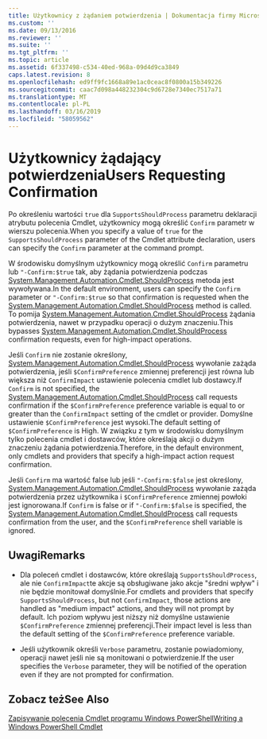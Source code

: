 ```yaml
---
title: Użytkownicy z żądaniem potwierdzenia | Dokumentacja firmy Microsoft
ms.custom: ''
ms.date: 09/13/2016
ms.reviewer: ''
ms.suite: ''
ms.tgt_pltfrm: ''
ms.topic: article
ms.assetid: 6f337498-c534-40ed-968a-09d4d9ca3849
caps.latest.revision: 8
ms.openlocfilehash: ed9ff9fc1668a89e1ac0ceac8f0800a15b349226
ms.sourcegitcommit: caac7d098a448232304c9d6728e7340ec7517a71
ms.translationtype: MT
ms.contentlocale: pl-PL
ms.lasthandoff: 03/16/2019
ms.locfileid: "58059562"
---
```

# <a name="users-requesting-confirmation"></a><span data-ttu-id="f6169-102">Użytkownicy żądający potwierdzenia</span><span class="sxs-lookup"><span data-stu-id="f6169-102">Users Requesting Confirmation</span></span>

<span data-ttu-id="f6169-103">Po określeniu wartości `true` dla `SupportsShouldProcess` parametru deklaracji atrybutu polecenia Cmdlet, użytkownicy mogą określić `Confirm` parametr w wierszu polecenia.</span><span class="sxs-lookup"><span data-stu-id="f6169-103">When you specify a value of `true` for the `SupportsShouldProcess` parameter of the Cmdlet attribute declaration, users can specify the `Confirm` parameter at the command prompt.</span></span>

<span data-ttu-id="f6169-104">W środowisku domyślnym użytkownicy mogą określić `Confirm` parametru lub `"-Confirm:$true` tak, aby żądania potwierdzenia podczas [System.Management.Automation.Cmdlet.ShouldProcess](/dotnet/api/System.Management.Automation.Cmdlet.ShouldProcess) metoda jest wywoływana.</span><span class="sxs-lookup"><span data-stu-id="f6169-104">In the default environment, users can specify the `Confirm` parameter or `"-Confirm:$true` so that confirmation is requested when the [System.Management.Automation.Cmdlet.ShouldProcess](/dotnet/api/System.Management.Automation.Cmdlet.ShouldProcess) method is called.</span></span> <span data-ttu-id="f6169-105">To pomija [System.Management.Automation.Cmdlet.ShouldProcess](/dotnet/api/System.Management.Automation.Cmdlet.ShouldProcess) żądania potwierdzenia, nawet w przypadku operacji o dużym znaczeniu.</span><span class="sxs-lookup"><span data-stu-id="f6169-105">This bypasses [System.Management.Automation.Cmdlet.ShouldProcess](/dotnet/api/System.Management.Automation.Cmdlet.ShouldProcess) confirmation requests, even for high-impact operations.</span></span>

<span data-ttu-id="f6169-106">Jeśli `Confirm` nie zostanie określony, [System.Management.Automation.Cmdlet.ShouldProcess](/dotnet/api/System.Management.Automation.Cmdlet.ShouldProcess) wywołanie zażąda potwierdzenia, jeśli `$ConfirmPreference` zmiennej preferencji jest równa lub większa niż `ConfirmImpact` ustawienie polecenia cmdlet lub dostawcy.</span><span class="sxs-lookup"><span data-stu-id="f6169-106">If `Confirm` is not specified, the [System.Management.Automation.Cmdlet.ShouldProcess](/dotnet/api/System.Management.Automation.Cmdlet.ShouldProcess) call requests confirmation if the `$ConfirmPreference` preference variable is equal to or greater than the `ConfirmImpact` setting of the cmdlet or provider.</span></span> <span data-ttu-id="f6169-107">Domyślne ustawienie `$ConfirmPreference` jest wysoki.</span><span class="sxs-lookup"><span data-stu-id="f6169-107">The default setting of `$ConfirmPreference` is High.</span></span> <span data-ttu-id="f6169-108">W związku z tym w środowisku domyślnym tylko polecenia cmdlet i dostawców, które określają akcji o dużym znaczeniu żądania potwierdzenia.</span><span class="sxs-lookup"><span data-stu-id="f6169-108">Therefore, in the default environment, only cmdlets and providers that specify a high-impact action request confirmation.</span></span>

<span data-ttu-id="f6169-109">Jeśli `Confirm` ma wartość false lub jeśli `"-Confirm:$false` jest określony, [System.Management.Automation.Cmdlet.ShouldProcess](/dotnet/api/System.Management.Automation.Cmdlet.ShouldProcess) wywołanie zażąda potwierdzenia przez użytkownika i `$ConfirmPreference` zmiennej powłoki jest ignorowana.</span><span class="sxs-lookup"><span data-stu-id="f6169-109">If `Confirm` is false or if `"-Confirm:$false` is specified, the [System.Management.Automation.Cmdlet.ShouldProcess](/dotnet/api/System.Management.Automation.Cmdlet.ShouldProcess) call requests confirmation from the user, and the `$ConfirmPreference` shell variable is ignored.</span></span>

## <a name="remarks"></a><span data-ttu-id="f6169-110">Uwagi</span><span class="sxs-lookup"><span data-stu-id="f6169-110">Remarks</span></span>

- <span data-ttu-id="f6169-111">Dla poleceń cmdlet i dostawców, które określają `SupportsShouldProcess`, ale nie `ConfirmImpact`te akcje są obsługiwane jako akcje "średni wpływ" i nie będzie monitował domyślnie.</span><span class="sxs-lookup"><span data-stu-id="f6169-111">For cmdlets and providers that specify `SupportsShouldProcess`, but not `ConfirmImpact`, those actions are handled as "medium impact" actions, and they will not prompt by default.</span></span> <span data-ttu-id="f6169-112">Ich poziom wpływu jest niższy niż domyślne ustawienie `$ConfirmPreference` zmiennej preferencji.</span><span class="sxs-lookup"><span data-stu-id="f6169-112">Their impact level is less than the default setting of the `$ConfirmPreference` preference variable.</span></span>

- <span data-ttu-id="f6169-113">Jeśli użytkownik określi `Verbose` parametru, zostanie powiadomiony, operacji nawet jeśli nie są monitowani o potwierdzenie.</span><span class="sxs-lookup"><span data-stu-id="f6169-113">If the user specifies the `Verbose` parameter, they will be notified of the operation even if they are not prompted for confirmation.</span></span>

## <a name="see-also"></a><span data-ttu-id="f6169-114">Zobacz też</span><span class="sxs-lookup"><span data-stu-id="f6169-114">See Also</span></span>

[<span data-ttu-id="f6169-115">Zapisywanie polecenia Cmdlet programu Windows PowerShell</span><span class="sxs-lookup"><span data-stu-id="f6169-115">Writing a Windows PowerShell Cmdlet</span></span>](./writing-a-windows-powershell-cmdlet.md)

